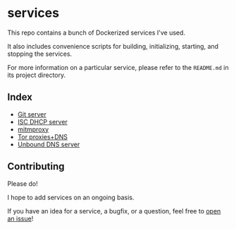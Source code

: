 # services

This repo contains a bunch of Dockerized services I've used.

It also includes convenience scripts for building, initializing, starting, and stopping the services.

For more information on a particular service, please refer to the `README.md` in its project directory.

## Index

* [Git server](services/git)
* [ISC DHCP server](services/isc-dhcp-server)
* [mitmproxy](services/mitmproxy)
* [Tor proxies+DNS](services/tor)
* [Unbound DNS server](services/unbound)

## Contributing

Please do!

I hope to add services on an ongoing basis.

If you have an idea for a service, a bugfix, or a question, feel free to [open an issue](https://github.com/zbo14/services/issues/new)!
